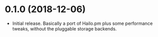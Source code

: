# 0.1.0 (2018-12-06)

- Initial release. Basically a port of Hailo.pm plus some performance
  tweaks, without the pluggable storage backends.
